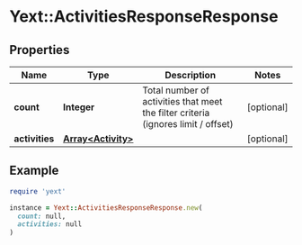 # Yext::ActivitiesResponseResponse

## Properties

| Name | Type | Description | Notes |
| ---- | ---- | ----------- | ----- |
| **count** | **Integer** | Total number of activities that meet the filter criteria (ignores limit / offset) | [optional] |
| **activities** | [**Array&lt;Activity&gt;**](Activity.md) |  | [optional] |

## Example

```ruby
require 'yext'

instance = Yext::ActivitiesResponseResponse.new(
  count: null,
  activities: null
)
```

